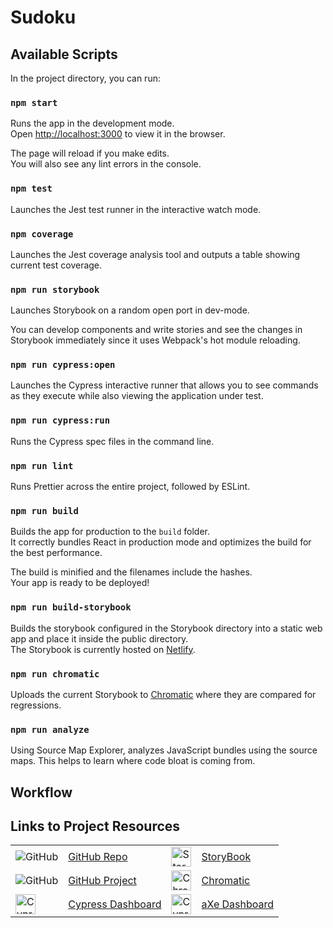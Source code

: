 # Sudoku

## Available Scripts

In the project directory, you can run:  

### `npm start`

Runs the app in the development mode.  
Open [http://localhost:3000](http://localhost:3000) to view it in the browser.

The page will reload if you make edits.  
You will also see any lint errors in the console.

### `npm test`

Launches the Jest test runner in the interactive watch mode.

### `npm coverage`

Launches the Jest coverage analysis tool and outputs a table showing current test coverage.

### `npm run storybook`

Launches Storybook on a random open port in dev-mode.

You can develop components and write stories and see the changes in Storybook immediately since it uses Webpack's hot module reloading.

### `npm run cypress:open`

Launches the Cypress interactive runner that allows you to see commands as they execute while also viewing the application under test.

### `npm run cypress:run`

Runs the Cypress spec files in the command line.

### `npm run lint`

Runs Prettier across the entire project, followed by ESLint.

### `npm run build`

Builds the app for production to the `build` folder.  
It correctly bundles React in production mode and optimizes the build for the best performance.

The build is minified and the filenames include the hashes.  
Your app is ready to be deployed!

### `npm run build-storybook`

Builds the storybook configured in the Storybook directory into a static web app and place it inside the public directory.  
The Storybook is currently hosted on [Netlify](https://blissful-fermat-2e696f.netlify.app/).

### `npm run chromatic`

Uploads the current Storybook to [Chromatic](https://www.chromatic.com/builds?appId=5eda5393700e8c0022cd3487) where they are compared for regressions.

### `npm run analyze`

Using Source Map Explorer, analyzes JavaScript bundles using the source maps. This helps to learn where code bloat is coming from.

## Workflow

## Links to Project Resources

<!-- markdownlint-disable MD033 -->
|                                                                                   |                                                                        |                                                                                                                  |                                                                                    |
| --------------------------------------------------------------------------------- | ---------------------------------------------------------------------- | ---------------------------------------------------------------------------------------------------------------- | ---------------------------------------------------------------------------------- |
| ![GitHub](https://github.githubassets.com/favicons/favicon.png)                   | [GitHub Repo](https://github.com/clm-whyte/sudoku)                     | <img src="https://storybook.js.org/images/logos/icon-storybook.png" width="32" alt="Storybook">                  | [StoryBook](https://blissful-fermat-2e696f.netlify.app/)                           |
| ![GitHub](https://github.githubassets.com/favicons/favicon.png)                   | [GitHub Project](https://github.com/clm-whyte/sudoku/projects/1)       | <img src="https://www.chromatic.com/static/favicon/favicon-default.png" width="32" alt="Chromatic">              | [Chromatic](https://www.chromatic.com/builds?appId=5eda5393700e8c0022cd3487)       |
| <img src="https://dashboard.cypress.io/img/favicon.ico" width="32" alt="Cypress"> | [Cypress Dashboard](https://dashboard.cypress.io/projects/22ku9k/runs) | <img src="https://www.deque.com/wp-content/uploads/2017/05/Deque_aXe_noType_128px.png" width="32" alt="Cypress"> | [aXe Dashboard](https://axe.deque.com/record/36106e2a-b223-11ea-af2c-7b296542c54a) |
